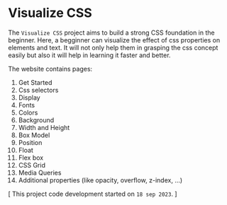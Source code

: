 # Visualize CSS

The `Visualize CSS` project aims to build a strong CSS foundation in the beginner. Here, a begginner can visualize the effect of css properties on elements and text. It will not only help them in grasping the css concept easily but also it will help in learning it faster and better.

The website contains pages:
1. Get Started
2. Css selectors
3. Display
4. Fonts
5. Colors
6. Background
7. Width and Height
8. Box Model
9. Position
10. Float
11. Flex box
12. CSS Grid
13. Media Queries
14. Additional properties (like opacity, overflow, z-index, ...)

[ This project code development started on `18 sep 2023`. ]

